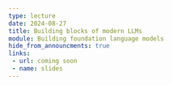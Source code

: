 ```yaml
---
type: lecture
date: 2024-08-27
title: Building blocks of modern LLMs
module: Building foundation language models
hide_from_announcments: true
links: 
 - url: coming soon
 - name: slides
---
```

<!-- **Suggested Readings:** -->
<!-- - [Readings 1](coming_soon) -->
<!-- - [Readings 2](coming_soon) -->

